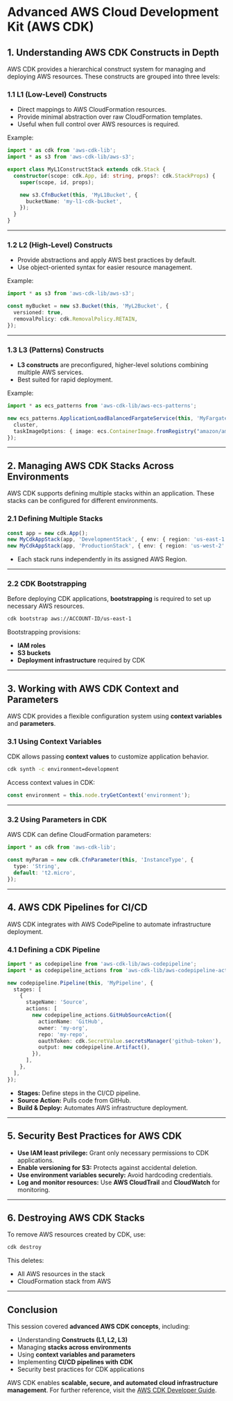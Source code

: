 # **Advanced AWS Cloud Development Kit (AWS CDK)**  

## **1. Understanding AWS CDK Constructs in Depth**  
AWS CDK provides a hierarchical construct system for managing and deploying AWS resources. These constructs are grouped into three levels:

### **1.1 L1 (Low-Level) Constructs**
- Direct mappings to AWS CloudFormation resources.
- Provide minimal abstraction over raw CloudFormation templates.
- Useful when full control over AWS resources is required.

Example:
```typescript
import * as cdk from 'aws-cdk-lib';
import * as s3 from 'aws-cdk-lib/aws-s3';

export class MyL1ConstructStack extends cdk.Stack {
  constructor(scope: cdk.App, id: string, props?: cdk.StackProps) {
    super(scope, id, props);

    new s3.CfnBucket(this, 'MyL1Bucket', {
      bucketName: 'my-l1-cdk-bucket',
    });
  }
}
```

---

### **1.2 L2 (High-Level) Constructs**
- Provide abstractions and apply AWS best practices by default.
- Use object-oriented syntax for easier resource management.

Example:
```typescript
import * as s3 from 'aws-cdk-lib/aws-s3';

const myBucket = new s3.Bucket(this, 'MyL2Bucket', {
  versioned: true,
  removalPolicy: cdk.RemovalPolicy.RETAIN,
});
```

---

### **1.3 L3 (Patterns) Constructs**
- **L3 constructs** are preconfigured, higher-level solutions combining multiple AWS services.
- Best suited for rapid deployment.

Example:
```typescript
import * as ecs_patterns from 'aws-cdk-lib/aws-ecs-patterns';

new ecs_patterns.ApplicationLoadBalancedFargateService(this, 'MyFargateService', {
  cluster, 
  taskImageOptions: { image: ecs.ContainerImage.fromRegistry("amazon/amazon-ecs-sample") },
});
```

---

## **2. Managing AWS CDK Stacks Across Environments**  
AWS CDK supports defining multiple stacks within an application. These stacks can be configured for different environments.

### **2.1 Defining Multiple Stacks**
```typescript
const app = new cdk.App();
new MyCdkAppStack(app, 'DevelopmentStack', { env: { region: 'us-east-1' } });
new MyCdkAppStack(app, 'ProductionStack', { env: { region: 'us-west-2' } });
```
- Each stack runs independently in its assigned AWS Region.

---

### **2.2 CDK Bootstrapping**
Before deploying CDK applications, **bootstrapping** is required to set up necessary AWS resources.
```sh
cdk bootstrap aws://ACCOUNT-ID/us-east-1
```
Bootstrapping provisions:
- **IAM roles**
- **S3 buckets**
- **Deployment infrastructure** required by CDK

---

## **3. Working with AWS CDK Context and Parameters**
AWS CDK provides a flexible configuration system using **context variables** and **parameters**.

### **3.1 Using Context Variables**
CDK allows passing **context values** to customize application behavior.
```sh
cdk synth -c environment=development
```

Access context values in CDK:
```typescript
const environment = this.node.tryGetContext('environment');
```

---

### **3.2 Using Parameters in CDK**
AWS CDK can define CloudFormation parameters:
```typescript
import * as cdk from 'aws-cdk-lib';

const myParam = new cdk.CfnParameter(this, 'InstanceType', {
  type: 'String',
  default: 't2.micro',
});
```

---

## **4. AWS CDK Pipelines for CI/CD**
AWS CDK integrates with AWS CodePipeline to automate infrastructure deployment.

### **4.1 Defining a CDK Pipeline**
```typescript
import * as codepipeline from 'aws-cdk-lib/aws-codepipeline';
import * as codepipeline_actions from 'aws-cdk-lib/aws-codepipeline-actions';

new codepipeline.Pipeline(this, 'MyPipeline', {
  stages: [
    {
      stageName: 'Source',
      actions: [
        new codepipeline_actions.GitHubSourceAction({
          actionName: 'GitHub',
          owner: 'my-org',
          repo: 'my-repo',
          oauthToken: cdk.SecretValue.secretsManager('github-token'),
          output: new codepipeline.Artifact(),
        }),
      ],
    },
  ],
});
```
- **Stages:** Define steps in the CI/CD pipeline.
- **Source Action:** Pulls code from GitHub.
- **Build & Deploy:** Automates AWS infrastructure deployment.

---

## **5. Security Best Practices for AWS CDK**
- **Use IAM least privilege:** Grant only necessary permissions to CDK applications.
- **Enable versioning for S3:** Protects against accidental deletion.
- **Use environment variables securely:** Avoid hardcoding credentials.
- **Log and monitor resources:** Use **AWS CloudTrail** and **CloudWatch** for monitoring.

---

## **6. Destroying AWS CDK Stacks**
To remove AWS resources created by CDK, use:
```sh
cdk destroy
```
This deletes:
- All AWS resources in the stack
- CloudFormation stack from AWS

---

## **Conclusion**
This session covered **advanced AWS CDK concepts**, including:
- Understanding **Constructs (L1, L2, L3)**
- Managing **stacks across environments**
- Using **context variables and parameters**
- Implementing **CI/CD pipelines with CDK**
- Security best practices for CDK applications

AWS CDK enables **scalable, secure, and automated cloud infrastructure management**. For further reference, visit the [AWS CDK Developer Guide](https://docs.aws.amazon.com/cdk/latest/guide/).